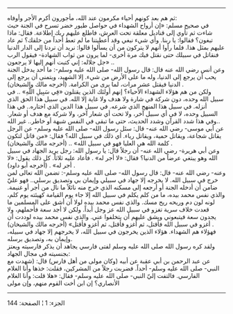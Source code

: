 ------------------------------------------------------------------------

ثم هم بعد كونهم أحياء مكرمون عند الله، مأجورون أكرم الأجر وأوفاه:  
في صحيح مسلم: «إن أرواح الشهداء في حواصل طيور خضر تسرح في الجنة حيث شاءت
ثم تأوي إلى قناديل معلقة تحت العرش، فاطلع عليهم ربك إطلاعة. فقال: ماذا
تبغون؟ فقالوا: يا ربنا. وأي شيء نبغي وقد أعطيتنا ما لم تعط أحداً من خلقك؟
ثم عاد عليهم بمثل هذا. فلما رأوا أنهم لا يتركون من أن يسألوا قالوا: نريد
أن تردنا إلى الدار الدنيا فنقاتل في سبيلك حتى نقتل فيك مرة أخرى- لما
يرون من ثواب الشهادة- فيقول الرب جل جلاله: إني كتبت أنهم إليها لا
يرجعون» ..  
وعن أنس رضي الله عنه قال: قال رسول الله- صلى الله عليه وسلم-: ما أحد
يدخل الجنة يحب أن يرجع إلى الدنيا، وله ما على الأرض من شيء. إلا الشهيد،
ويتمنى أن يرجع إلى الدنيا فيقتل عشر مرات، لما يرى من الكرامة. (أخرجه
مالك والشيخان) .  
ولكن من هم هؤلاء الشهداء الأحياء؟ إنهم أولئك الذين يقتلون «فِي سَبِيلِ اللَّهِ»
.. في سبيل الله وحده، دون شركة في شارة ولا هدف ولا غاية إلا الله. في
سبيل هذا الحق الذي أنزله. في سبيل هذا المنهج الذي شرعه. في سبيل هذا
الدين الذي اختاره.. في هذا السبيل وحده، لا في أي سبيل آخر، ولا تحت أي
شعار آخر، ولا شركة مع هدف أو شعار. وفي هذا شدد القرآن وشدد الحديث، حتى
ما تبقى في النفس شبهة أو خاطر.. غير الله..  
عن أبي موسى- رضي الله عنه- قال: سئل رسول الله- صلى الله عليه وسلم- عن
الرجل يقاتل شجاعة، ويقاتل حمية، ويقاتل رياء. أي ذلك في سبيل الله؟ فقال:
«من قاتل لتكون كلمة الله هي العليا فهو في سبيل الله» .. (أخرجه مالك
والشيخان) .  
وعن أبي هريرة- رضي الله عنه- أن رجلاً قال: يا رسول الله: رجل يريد الجهاد
في سبيل الله وهو يبتغي عرضاً من الدنيا؟ فقال: «لا أجر له» . فأعاد عليه
ثلاثاً. كل ذلك يقول: «لا أجر له» . (أخرجه أبو داود) .  
وعنه- رضي الله عنه- قال: قال رسول الله- صلى الله عليه وسلم-: تضمن الله
تعالى لمن خرج في سبيل الله. لا يخرجه إلا جهاد في سبيلي وإيمان بي وتصديق
برسلي.. فهو عليّ ضامن أن أدخله الجنة أو أرجعه إلى مسكنه الذي خرج منه
نائلاً ما نال من أجر أو غنيمة. والذي نفس محمد بيده، ما من كلم يكلم في
سبيل الله إلا جاء يوم القيامة كهيئته يوم كلم، لونه لون دم وريحه ريح مسك.
والذي نفس محمد بيده لولا أن أشق على المسلمين ما قعدت خلاف سرية تغزو في
سبيل الله عز وجل أبداً. ولكن لا أجد سعة فأحملهم، ولا يجدون سعة فيتبعوني
ويشق عليهم أن يتخلفوا عني. والذي نفس محمد بيده لوددت أن أغزو في سبيل
الله فأقتل، ثم أغزو فأقتل، ثم أغزو فأقتل» (أخرجه مالك والشيخان) .  
فهؤلاء هم الشهداء. هؤلاء الذين يخرجون في سبيل الله، لا يخرجهم إلا جهاد
في سبيله، وإيمان به، وتصديق برسله.  
ولقد كره رسول الله صلى الله عليه وسلم لفتى فارسي يجاهد أن يذكر فارسيته
ويعتز بجنسيته في مجال الجهاد:  
عن عبد الرحمن بن أبي عقبة عن أبيه (وكان مولى من أهل فارس) قال: (شهدت مع
النبي- صلى الله عليه وسلم- أحداً. فضربت رجلاً من المشركين، فقلت: خذها وأنا
الغلام الفارسي. فالتفت إليّ النبي- صلى الله عليه وسلم- فقال: «هلا قلت:
وأنا الغلام الأنصاري؟ إن ابن أخت القوم منهم، وإن مولى

------------------------------------------------------------------------

الجزء: 1 ¦ الصفحة: 144
